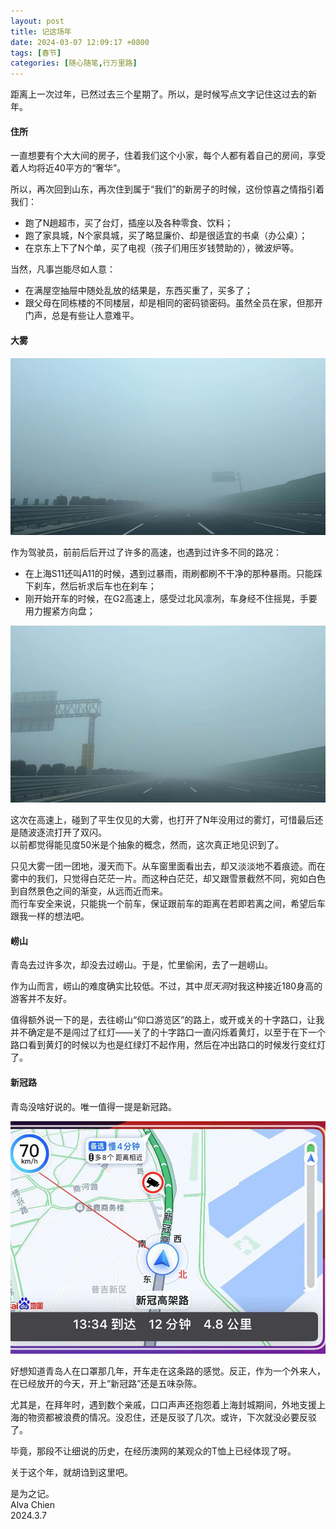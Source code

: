 ```yaml
---
layout: post
title: 记这场年
date: 2024-03-07 12:09:17 +0800
tags: [春节]
categories: [随心随笔,行万里路]
---
```


距离上一次过年，已然过去三个星期了。所以，是时候写点文字记住这过去的新年。

#### 住所      

一直想要有个大大间的房子，住着我们这个小家，每个人都有着自己的房间，享受着人均将近40平方的“奢华”。     

所以，再次回到山东，再次住到属于“我们”的新房子的时候，这份惊喜之情指引着我们：
- 跑了N趟超市，买了台灯，插座以及各种零食、饮料；
- 跑了家具城，N个家具城，买了略显廉价、却是很适宜的书桌（办公桌）；
- 在京东上下了N个单，买了电视（孩子们用压岁钱赞助的），微波炉等。

当然，凡事岂能尽如人意：     
- 在满屋空抽屉中随处乱放的结果是，东西买重了，买多了；
- 跟父母在同栋楼的不同楼层，却是相同的密码锁密码。虽然全员在家，但那开门声，总是有些让人意难平。

#### 大雾

![The Fog](/assets/uploads/2024/03/Fog1.jpg)

作为驾驶员，前前后后开过了许多的高速，也遇到过许多不同的路况：
- 在上海S11还叫A11的时候，遇到过暴雨，雨刷都刷不干净的那种暴雨。只能踩下刹车，然后祈求后车也在刹车；
- 刚开始开车的时候，在G2高速上，感受过北风凛冽，车身经不住摇晃，手要用力握紧方向盘；

![The Fog](/assets/uploads/2024/03/Fog2.jpg)

这次在高速上，碰到了平生仅见的大雾，也打开了N年没用过的雾灯，可惜最后还是随波逐流打开了双闪。     
以前都觉得能见度50米是个抽象的概念，然而，这次真正地见识到了。     

只见大雾一团一团地，漫天而下。从车窗里面看出去，却又淡淡地不着痕迹。而在雾中的我们，只觉得白茫茫一片。而这种白茫茫，却又跟雪景截然不同，宛如白色到自然景色之间的渐变，从远而近而来。    
而行车安全来说，只能挑一个前车，保证跟前车的距离在若即若离之间，希望后车跟我一样的想法吧。   

#### 崂山     

青岛去过许多次，却没去过崂山。于是，忙里偷闲，去了一趟崂山。      

作为山而言，崂山的难度确实比较低。不过，其中*觅天洞*对我这种接近180身高的游客并不友好。     

值得额外说一下的是，去往崂山“仰口游览区”的路上，或开或关的十字路口，让我并不确定是不是闯过了红灯——关了的十字路口一直闪烁着黄灯，以至于在下一个路口看到黄灯的时候以为也是红绿灯不起作用，然后在冲出路口的时候发行变红灯了。

#### 新冠路      

青岛没啥好说的。唯一值得一提是新冠路。      

![The Fog](/assets/uploads/2024/03/Xinguan.jpg)

好想知道青岛人在口罩那几年，开车走在这条路的感觉。反正，作为一个外来人，在已经放开的今天，开上“新冠路”还是五味杂陈。     

尤其是，在拜年时，遇到数个亲戚，口口声声还抱怨着上海封城期间，外地支援上海的物资都被浪费的情况。没忍住，还是反驳了几次。或许，下次就没必要反驳了。

毕竟，那段不让细说的历史，在经历澳网的某观众的T恤上已经体现了呀。

关于这个年，就胡诌到这里吧。      

是为之记。      
Alva Chien      
2024.3.7      
